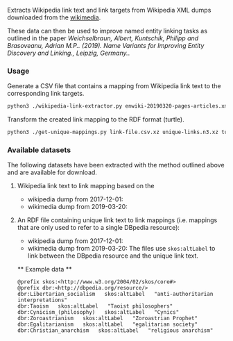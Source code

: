 Extracts Wikipedia link text and link targets from Wikipedia XML dumps downloaded from the [wikimedia](https://meta.wikimedia.org/wiki/Data_dumps).

These data can then be used to improve named entity linking tasks as outlined in the paper *Weichselbraun, Albert, Kuntschik, Philipp and Brasoveanu, Adrian M.P.. (2019). Name Variants for Improving Entity Discovery and Linking., Leipzig, Germany.*.

### Usage

Generate a CSV file that contains a mapping from Wikipedia link text to the corresponding link targets.
```bash
python3 ./wikipedia-link-extractor.py enwiki-20190320-pages-articles.xml.bz2 link-file.csv.xz
```

Transform the created link mapping to the RDF format (turtle).
```bash
python3 ./get-unique-mappings.py link-file.csv.xz unique-links.n3.xz turtle
```

### Available datasets

The following datasets have been extracted with the method outlined above and are available for download.

 1. Wikipedia link text to link mapping based on the 
    - wikipedia dump from 2017-12-01: 
    - wikimedia dump from 2019-03-20: 
 2. An RDF file containing unique link text to link mappings (i.e. mappings that are only used to refer to a single DBpedia resource):
    - wikipedia dump from 2017-12-01:
    - wikimedia dump from 2019-03-20:
    The files use `skos:altLabel` to link between the DBpedia resource and the unique link text.

    ** Example data **
    ```turtle
    @prefix skos:<http://www.w3.org/2004/02/skos/core#>
    @prefix dbr:<http://dbpedia.org/resource/>
    dbr:Libertarian_socialism   skos:altLabel   "anti-authoritarian interpretations"
    dbr:Taoism   skos:altLabel   "Taoist philosophers"
    dbr:Cynicism_(philosophy)   skos:altLabel   "Cynics"
    dbr:Zoroastrianism   skos:altLabel   "Zoroastrian Prophet"
    dbr:Egalitarianism   skos:altLabel   "egalitarian society"
    dbr:Christian_anarchism   skos:altLabel   "religious anarchism"
    ```
